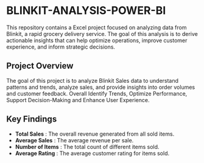 # BLINKIT-ANALYSIS-POWER-BI
This repository contains a Excel project focused on analyzing data from Blinkit, a rapid grocery delivery service. The goal of this analysis is to derive actionable insights that can help optimize operations, improve customer experience, and inform strategic decisions.
## Project Overview

The goal of this project is to analyze Blinkit Sales data to understand patterns and trends, analyze sales, and provide insights into order volumes and customer feedback. Overall Identify Trends, Optimize Performance, Support Decision-Making and Enhance User Experience.

## Key Findings

- **Total Sales** : The overall revenue generated from all sold items.
- **Average Sales** : The average revenue per sale.
- **Number of Items** : The total count of different items sold.
- **Average Rating** : The average customer rating for items sold.



